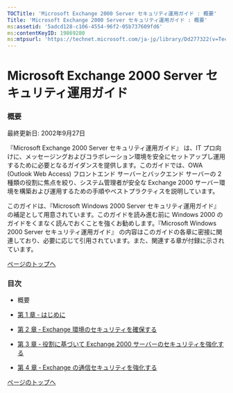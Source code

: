```yaml
---
TOCTitle: 'Microsoft Exchange 2000 Server セキュリティ運用ガイド : 概要'
Title: 'Microsoft Exchange 2000 Server セキュリティ運用ガイド : 概要'
ms:assetid: '5adcd128-c106-4554-96f2-05b737609fd6'
ms:contentKeyID: 19869280
ms:mtpsurl: 'https://technet.microsoft.com/ja-jp/library/Dd277322(v=TechNet.10)'
---
```


Microsoft Exchange 2000 Server セキュリティ運用ガイド
=====================================================

### 概要

最終更新日: 2002年9月27日

『Microsoft Exchange 2000 Server セキュリティ運用ガイド』 は、IT プロ向けに、メッセージングおよびコラボレーション環境を安全にセットアップし運用するために必要となるガイダンスを提供します。このガイドでは、OWA (Outlook Web Access) フロントエンド サーバーとバックエンド サーバーの 2 種類の役割に焦点を絞り、システム管理者が安全な Exchange 2000 サーバー環境を構築および運用するための手順やベストプラクティスを説明しています。

このガイドは、『Microsoft Windows 2000 Server セキュリティ運用ガイド』 の補足として用意されています。このガイドを読み進む前に Windows 2000 のガイドをくまなく読んでおくことを強くお勧めします。『Microsoft Windows 2000 Server セキュリティ運用ガイド』 の内容はこのガイドの各章に密接に関連しており、必要に応じて引用されています。また、関連する章が付録に示されています。

[](#mainsection)[ページのトップへ](#mainsection)

### 目次

-   概要

-   [第 1 章 ‐ はじめに](https://technet.microsoft.com/ja-jp/library/2a5c3409-3f1f-48f8-8634-ded56d3667cb(v=TechNet.10))

-   [第 2 章 ‐ Exchange 環境のセキュリティを確保する](https://technet.microsoft.com/ja-jp/library/460b9ff3-7430-4c17-ac2a-cedb5d768e43(v=TechNet.10))

-   [第 3 章 ‐ 役割に基づいて Exchange 2000 サーバーのセキュリティを強化する](https://technet.microsoft.com/ja-jp/library/b41b1f18-5372-4009-8ef7-49740f56ab32(v=TechNet.10))

-   [第 4 章 ‐ Exchange の通信セキュリティを強化する](https://technet.microsoft.com/ja-jp/library/5c43a166-9c33-403d-ad45-66c51e1897f3(v=TechNet.10))


[](#mainsection)[ページのトップへ](#mainsection)
